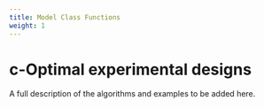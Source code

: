 ```yaml
---
title: Model Class Functions
weight: 1
---
```


# c-Optimal experimental designs
A full description of the algorithms and examples to be added here.
